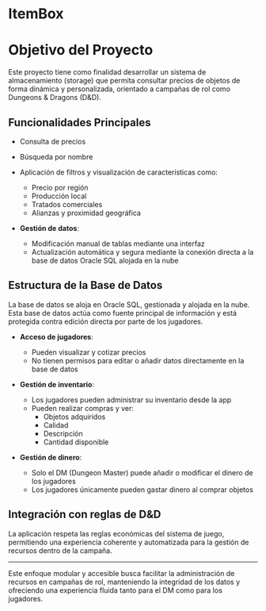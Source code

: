 # ItemBox
# Objetivo del Proyecto

Este proyecto tiene como finalidad desarrollar un sistema de almacenamiento (storage) que permita consultar precios de objetos de forma dinámica y personalizada, orientado a campañas de rol como Dungeons & Dragons (D&D).

## Funcionalidades Principales

  - Consulta de precios 
  - Búsqueda por nombre
  - Aplicación de filtros y visualización de características como:
    - Precio por región
    - Producción local
    - Tratados comerciales
    - Alianzas y proximidad geográfica

- **Gestión de datos**:
    - Modificación manual de tablas mediante una interfaz
    - Actualización automática y segura mediante la conexión directa a la base de datos Oracle SQL alojada en la nube

## Estructura de la Base de Datos

La base de datos se aloja en Oracle SQL, gestionada y alojada en la nube. Esta base de datos actúa como fuente principal de información y está protegida contra edición directa por parte de los jugadores.

- **Acceso de jugadores**:
    - Pueden visualizar y cotizar precios
    - No tienen permisos para editar o añadir datos directamente en la base de datos

- **Gestión de inventario**:
  - Los jugadores pueden administrar su inventario desde la app
  - Pueden realizar compras y ver:
    - Objetos adquiridos
    - Calidad
    - Descripción
    - Cantidad disponible

- **Gestión de dinero**:
  - Solo el DM (Dungeon Master) puede añadir o modificar el dinero de los jugadores
  - Los jugadores únicamente pueden gastar dinero al comprar objetos

## Integración con reglas de D&D

La aplicación respeta las reglas económicas del sistema de juego, permitiendo una experiencia coherente y automatizada para la gestión de recursos dentro de la campaña.

---

Este enfoque modular y accesible busca facilitar la administración de recursos en campañas de rol, manteniendo la integridad de los datos y ofreciendo una experiencia fluida tanto para el DM como para los jugadores.
